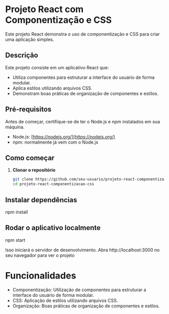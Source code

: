 # Projeto React com Componentização e CSS

Este projeto React demonstra o uso de componentização e CSS para criar uma aplicação simples.

## Descrição

Este projeto consiste em um aplicativo React que:

- Utiliza componentes para estruturar a interface do usuário de forma modular.
- Aplica estilos utilizando arquivos CSS.
- Demonstram boas práticas de organização de componentes e estilos.

## Pré-requisitos

Antes de começar, certifique-se de ter o Node.js e npm instalados em sua máquina.

- Node.js: [https://nodejs.org/](https://nodejs.org/)
- npm: normalmente já vem com o Node.js

## Como começar

1. **Clonar o repositório**

   ```bash
   git clone https://github.com/seu-usuario/projeto-react-componentizacao-css.git
   cd projeto-react-componentizacao-css

## Instalar dependências
npm install

## Rodar o aplicativo localmente
npm start

Isso iniciará o servidor de desenvolvimento. Abra http://localhost:3000 no seu navegador para ver o projeto

# Funcionalidades
- Componentização: Utilização de componentes para estruturar a interface do usuário de forma modular.
- CSS: Aplicação de estilos utilizando arquivos CSS.
- Organização: Boas práticas de organização de componentes e estilos.

